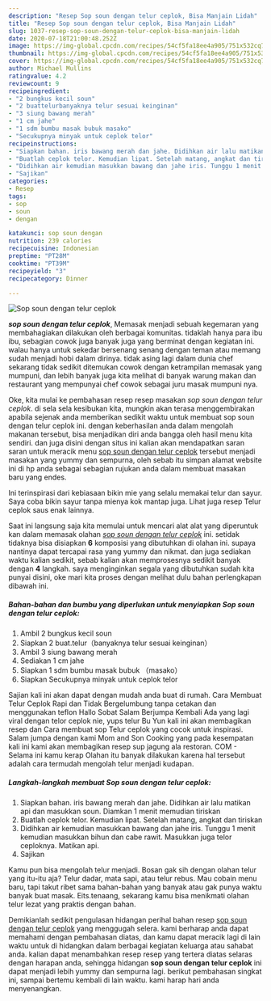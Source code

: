 ```yaml
---
description: "Resep Sop soun dengan telur ceplok, Bisa Manjain Lidah"
title: "Resep Sop soun dengan telur ceplok, Bisa Manjain Lidah"
slug: 1037-resep-sop-soun-dengan-telur-ceplok-bisa-manjain-lidah
date: 2020-07-18T21:00:48.252Z
image: https://img-global.cpcdn.com/recipes/54cf5fa18ee4a905/751x532cq70/sop-soun-dengan-telur-ceplok-foto-resep-utama.jpg
thumbnail: https://img-global.cpcdn.com/recipes/54cf5fa18ee4a905/751x532cq70/sop-soun-dengan-telur-ceplok-foto-resep-utama.jpg
cover: https://img-global.cpcdn.com/recipes/54cf5fa18ee4a905/751x532cq70/sop-soun-dengan-telur-ceplok-foto-resep-utama.jpg
author: Michael Mullins
ratingvalue: 4.2
reviewcount: 9
recipeingredient:
- "2 bungkus kecil soun"
- "2 buattelurbanyaknya telur sesuai keinginan"
- "3 siung bawang merah"
- "1 cm jahe"
- "1 sdm bumbu masak bubuk masako"
- "Secukupnya minyak untuk ceplok telor"
recipeinstructions:
- "Siapkan bahan. iris bawang merah dan jahe. Didihkan air lalu matikan api dan masukkan soun. Diamkan 1 menit memudian tiriskan"
- "Buatlah ceplok telor. Kemudian lipat. Setelah matang, angkat dan tiriskan"
- "Didihkan air kemudian masukkan bawang dan jahe iris. Tunggu 1 menit kemudian masukkan bihun dan cabe rawit. Masukkan juga telor ceploknya. Matikan api."
- "Sajikan"
categories:
- Resep
tags:
- sop
- soun
- dengan

katakunci: sop soun dengan 
nutrition: 239 calories
recipecuisine: Indonesian
preptime: "PT28M"
cooktime: "PT39M"
recipeyield: "3"
recipecategory: Dinner

---
```



![Sop soun dengan telur ceplok](https://img-global.cpcdn.com/recipes/54cf5fa18ee4a905/751x532cq70/sop-soun-dengan-telur-ceplok-foto-resep-utama.jpg)

<b><i>sop soun dengan telur ceplok</i></b>, Memasak menjadi sebuah kegemaran yang membahagiakan dilakukan oleh berbagai komunitas. tidaklah hanya para ibu ibu, sebagian cowok juga banyak juga yang berminat dengan kegiatan ini. walau hanya untuk sekedar bersenang senang dengan teman atau memang sudah menjadi hobi dalam dirinya. tidak asing lagi dalam dunia chef sekarang tidak sedikit ditemukan cowok dengan ketrampilan memasak yang mumpuni, dan lebih banyak juga kita melihat di banyak warung makan dan restaurant yang mempunyai chef cowok sebagai juru masak mumpuni nya.

Oke, kita mulai ke pembahasan resep resep masakan <i>sop soun dengan telur ceplok</i>. di sela sela kesibukan kita, mungkin akan terasa menggembirakan apabila sejenak anda memberikan sedikit waktu untuk membuat sop soun dengan telur ceplok ini. dengan keberhasilan anda dalam mengolah makanan tersebut, bisa menjadikan diri anda bangga oleh hasil menu kita sendiri. dan juga disini dengan situs ini kalian akan mendapatkan saran saran untuk meracik menu <u>sop soun dengan telur ceplok</u> tersebut menjadi masakan yang yummy dan sempurna, oleh sebab itu simpan alamat website ini di hp anda sebagai sebagian rujukan anda dalam membuat masakan baru yang endes.

Ini terinspirasi dari kebiasaan bikin mie yang selalu memakai telur dan sayur. Saya coba bikin sayur tanpa mienya kok mantap juga. Lihat juga resep Telur ceplok saus enak lainnya.


Saat ini langsung saja kita memulai untuk mencari alat alat yang diperuntuk kan dalam memasak olahan <u><i>sop soun dengan telur ceplok</i></u> ini. setidak tidaknya bisa disiapkan <b>6</b> komposisi yang dibutuhkan di olahan ini. supaya nantinya dapat tercapai rasa yang yummy dan nikmat. dan juga sediakan waktu kalian sedikit, sebab kalian akan memprosesnya sedikit banyak dengan <b>4</b> langkah. saya menginginkan segala yang dibutuhkan sudah kita punyai disini, oke mari kita proses dengan melihat dulu bahan perlengkapan dibawah ini.

<!--inarticleads1-->

##### Bahan-bahan dan bumbu yang diperlukan untuk menyiapkan Sop soun dengan telur ceplok:

1. Ambil 2 bungkus kecil soun
1. Siapkan 2 buat.telur（banyaknya telur sesuai keinginan）
1. Ambil 3 siung bawang merah
1. Sediakan 1 cm jahe
1. Siapkan 1 sdm bumbu masak bubuk （masako）
1. Siapkan Secukupnya minyak untuk ceplok telor


Sajian kali ini akan dapat dengan mudah anda buat di rumah. Cara Membuat Telur Ceplok Rapi dan Tidak Bergelumbung tanpa cetakan dan menggunakan teflon Hallo Sobat Salam Berjumpa Kembali Ada yang lagi viral dengan telor ceplok nie, yups telur Bu Yun kali ini akan membagikan resep dan Cara membuat sop Telur ceplok yang cocok untuk inspirasi. Salam jumpa dengan kami Mom and Son Cooking yang pada kesempatan kali ini kami akan membagikan resep sup jagung ala restoran. COM - Selama ini kamu kerap Olahan itu banyak dilakukan karena hal tersebut adalah cara termudah mengolah telur menjadi kudapan. 

<!--inarticleads2-->

##### Langkah-langkah membuat Sop soun dengan telur ceplok:

1. Siapkan bahan. iris bawang merah dan jahe. Didihkan air lalu matikan api dan masukkan soun. Diamkan 1 menit memudian tiriskan
1. Buatlah ceplok telor. Kemudian lipat. Setelah matang, angkat dan tiriskan
1. Didihkan air kemudian masukkan bawang dan jahe iris. Tunggu 1 menit kemudian masukkan bihun dan cabe rawit. Masukkan juga telor ceploknya. Matikan api.
1. Sajikan


Kamu pun bisa mengolah telur menjadi. Bosan gak sih dengan olahan telur yang itu-itu aja? Telur dadar, mata sapi, atau telur rebus. Mau cobain menu baru, tapi takut ribet sama bahan-bahan yang banyak atau gak punya waktu banyak buat masak. Eits.tenaang, sekarang kamu bisa menikmati olahan telur lezat yang praktis dengan bahan. 

Demikianlah sedikit pengulasan hidangan perihal bahan resep <u>sop soun dengan telur ceplok</u> yang menggugah selera. kami berharap anda dapat memahami dengan pembahasan diatas, dan kamu dapat meracik lagi di lain waktu untuk di hidangkan dalam berbagai kegiatan keluarga atau sahabat anda. kalian dapat menambahkan resep resep yang tertera diatas selaras dengan harapan anda, sehingga hidangan <b>sop soun dengan telur ceplok</b> ini dapat menjadi lebih yummy dan sempurna lagi. berikut pembahasan singkat ini, sampai bertemu kembali di lain waktu. kami harap hari anda menyenangkan.
